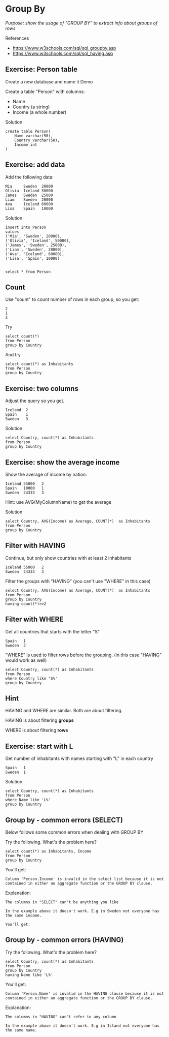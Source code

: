 # Group By

*Purpose: show the usage of "GROUP BY" to extract info about groups of rows*

References
- https://www.w3schools.com/sql/sql_groupby.asp
- https://www.w3schools.com/sql/sql_having.asp


## Exercise: Person table

Create a new database and name it Demo

Create a table "Person" with columns:
- Name
- Country    (a string)
- Income     (a whole number)

Solution

	create table Person(
		Name varchar(50),
		Country varchar(50),
		Income int
	)

## Exercise: add data

Add the following data:

	Mia 	Sweden 	20000
	Olivia 	Iceland 50000
	James 	Sweden 	25000
	Liam 	Sweden 	28000
	Ava		Iceland 60000
	Lisa 	Spain 	10000

Solution

	insert into Person
	values
	('Mia', 'Sweden', 20000),
	('Olivia', 'Iceland', 50000),
	('James', 'Sweden', 25000),
	('Liam', 'Sweden', 28000),
	('Ava',	'Iceland', 60000),
	('Lisa', 'Spain', 10000)


	select * from Person

## Count

Use "count" to count number of rows in each group, so you get:

	2
	1
	3

Try

	select count(*) 
	from Person 
	group by Country

And try

	select count(*) as Inhabitants
	from Person 
	group by Country

## Exercise: two columns

Adjust the query so you get.

	Iceland	 2
	Spain	 1
	Sweden	 3

Solution

	select Country, count(*) as Inhabitants
	from Person 
	group by Country


## Exercise: show the average income

Show the average of income by nation:

	Iceland	55000	2
	Spain	10000	1
	Sweden	24333	3


Hint: use AVG(MyColumnName) to get the average

Solution

	select Country, AVG(Income) as Average, COUNT(*)  as Inhabitants
	from Person 
	group by Country

## Filter with HAVING

Continue, but only show countries with at least 2 inhabitants

	Iceland	55000	2
	Sweden	24333	3


Filter the groups with "HAVING" (you can't use "WHERE" in this case)

	select Country, AVG(Income) as Average, COUNT(*)  as Inhabitants
	from Person 
	group by Country
	having count(*)>=2

## Filter with WHERE

Get all countries that starts with the letter "S"

	Spain	1
	Sweden	3

"WHERE" is used to filter rows before the grouping. (in this case "HAVING" would work as well)

	select Country, count(*) as Inhabitants
	from Person 
	where Country like 'S%'
	group by Country 

## Hint

HAVING and WHERE are similar. Both are about filtering.

HAVING is about filtering **groups**

WHERE is about filtering **rows**

## Exercise: start with L

Get number of inhabitants with names starting with "L" in each country

	Spain	1
	Sweden	1

Solution

	select Country, count(*) as Inhabitants 
	from Person 
	where Name like 'L%'
	group by Country 

## Group by - common errors (SELECT)

Below follows some common errors when dealing with GROUP BY

Try the following. What's the problem here?

	select count(*) as Inhabitants, Income 
	from Person 
	group by Country

You'll get:

	Column 'Person.Income' is invalid in the select list because it is not contained in either an aggregate function or the GROUP BY clause.
	

Explanation:

	The columns in "SELECT" can't be anything you like

	In the example above it doesn't work. E.g in Sweden not everyone has the same income.

	You'll get:


## Group by - common errors (HAVING)

Try the following. What's the problem here?

	select Country, count(*) as Inhabitants
	from Person 
	group by Country 
	having Name like 'L%'

You'll get:

	Column 'Person.Name' is invalid in the HAVING clause because it is not contained in either an aggregate function or the GROUP BY clause.

Explanation:

	The columns in "HAVING" can't refer to any column

	In the example above it doesn't work. E.g in Island not everyone has the same name.




